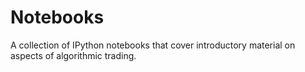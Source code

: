 # Notebooks
A collection of IPython notebooks that cover introductory material on aspects of algorithmic trading.
